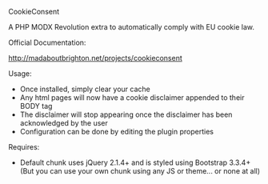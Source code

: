CookieConsent

A PHP MODX Revolution extra to automatically comply with EU cookie law.

Official Documentation:

http://madaboutbrighton.net/projects/cookieconsent

Usage:

- Once installed, simply clear your cache
- Any html pages will now have a cookie disclaimer appended to their BODY tag
- The disclaimer will stop appearing once the disclaimer has been acknowledged by the user
- Configuration can be done by editing the plugin properties

Requires:

- Default chunk uses jQuery 2.1.4+ and is styled using Bootstrap 3.3.4+
  (But you can use your own chunk using any JS or theme... or none at all)